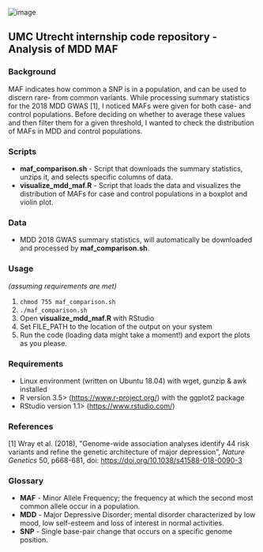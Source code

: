 ![image](https://user-images.githubusercontent.com/24732704/55021982-f822ec00-4ff9-11e9-802a-649cfdb4892c.png)

## UMC Utrecht internship code repository - Analysis of MDD MAF

### Background
MAF indicates how common a SNP is in a population, and can be used to discern rare- from common variants. While processing summary statistics for the 2018 MDD GWAS [1], I noticed MAFs were given for both case- and control populations. Before deciding on whether to average these values and then filter them for a given threshold, I wanted to check the distribution of MAFs in MDD and control populations.

### Scripts
- **maf_comparison.sh** - Script that downloads the summary statistics, unzips it, and selects specific columns of data.
- **visualize_mdd_maf.R** - Script that loads the data and visualizes the distribution of MAFs for case and control populations in a boxplot and violin plot.

### Data
- MDD 2018 GWAS summary statistics, will automatically be downloaded and processed by **maf_comparison.sh**.

### Usage
_(assuming requirements are met)_

1. `chmod 755 maf_comparison.sh`
1. `./maf_comparison.sh`
1. Open **visualize_mdd_maf.R** with RStudio
1. Set FILE_PATH to the location of the output on your system
1. Run the code (loading data might take a moment!) and export the plots as you please.

### Requirements
- Linux environment (written on Ubuntu 18.04) with wget, gunzip & awk installed
- R version 3.5> (https://www.r-project.org/) with the ggplot2 package
- RStudio version 1.1> (https://www.rstudio.com/)

### References
[1] Wray et al. (2018), "Genome-wide association analyses identify 44 risk variants and refine the genetic architecture of major depression", _Nature Genetics_ 50, p668-681, doi: https://doi.org/10.1038/s41588-018-0090-3

### Glossary
* **MAF** - Minor Allele Frequency; the frequency at which the second most common allele occur in a population.
* **MDD** - Major Depressive Disorder; mental disorder characterized by low mood, low self-esteem and loss of interest in normal activities.
* **SNP** - Single base-pair change that occurs on a specific genome position.
